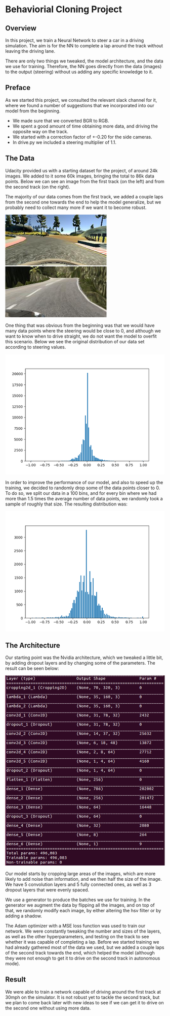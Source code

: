 # Behaviorial Cloning Project

Overview
---
In this project, we train a Neural Network to steer a car in a driving simulation. The aim is for the NN to complete a lap around the track without leaving the driving lane. 

There are only two things we tweaked, the model architecture, and the data we use for training. Therefore, the NN goes directly from the data (images) to the output (steering) without us adding any specific knowledge to it.

Preface
---
As we started this project, we consulted the relevant slack channel for it, where we found a number of suggestions that we incorporated into our model from the beginning. 
* We made sure that we converted BGR to RGB.
* We spent a good amount of time obtaining more data, and driving the opposite way on the track.
* We started with a correction factor of +-0.20 for the side cameras.
* In drive.py we included a steering multiplier of 1.1.

The Data
---
Udacity provided us with a starting dataset for the project, of around 24k images. We added to it some 60k images, bringing the total to 86k data points. Below we can see an image from the first track (on the left) and from the second track (on the right).

The majority of our data comes from the first track, we added a couple laps from the second one towards the end to help the model generalize, but we probably need to collect many more if we want it to become robust.

![left](examples/center_2016_12_01_13_31_14_602.jpg)
![left](examples/right_2017_10_26_12_18_47_124.jpg)

One thing that was obvious from the beginning was that we would have many data points where the steering would be close to 0, and although we want to know when to drive straight, we do not want the model to overfit this scenario. Below we see the original distribution of our data set according to steering values.

![left](examples/before.png)

In order to improve the performance of our model, and also to speed up the training, we decided to randomly drop some of the data points closer to 0. To do so, we split our data in a 100 bins, and for every bin where we had more than 1.5 times the average number of data points, we randomly took a sample of roughly that size. The resulting distribution was:

![left](examples/after.png)

The Architecture
---
Our starting point was the Nvidia architecture, which we tweaked a little bit, by adding dropout layers and by changing some of the parameters. The result can be seen below: 

![left](examples/model_arch.png)

Our model starts by cropping large areas of the images, which are more likely to add noise than information, and we then half the size of the image. We have 5 convolution layers and 5 fully connected ones, as well as 3 dropout layers that were evenly spaced.

We use a generator to produce the batches we use for training. In the generator we augment the data by flipping all the images, and on top of that, we randomly modify each image, by either altering the hsv filter or by adding a shadow.

The Adam optimizer with a MSE loss function was used to train our network. We were constantly tweaking the number and sizes of the layers, as well as the other hyperparameters, and testing on the track to see whether it was capable of completing a lap. Before we started training we had already gathered most of the data we used, but we added a couple laps of the second track towards the end, which helped the model (although they were not enough to get it to drive on the second track in autonomous mode).

Result
---

We were able to train a network capable of driving around the first track at 30mph on the simulator. It is not robust yet to tackle the second track, but we plan to come back later with new ideas to see if we can get it to drive on the second one without using more data.


